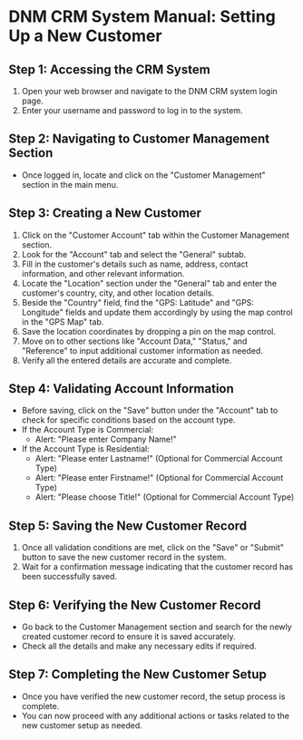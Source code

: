 # DNM CRM System Manual: Setting Up a New Customer

## Step 1: Accessing the CRM System  
1. Open your web browser and navigate to the DNM CRM system login page.
2. Enter your username and password to log in to the system.

## Step 2: Navigating to Customer Management Section  
- Once logged in, locate and click on the "Customer Management" section in the main menu.

## Step 3: Creating a New Customer  
1. Click on the "Customer Account" tab within the Customer Management section.
2. Look for the "Account" tab and select the "General" subtab.
3. Fill in the customer's details such as name, address, contact information, and other relevant information.
4. Locate the "Location" section under the "General" tab and enter the customer's country, city, and other location details.
5. Beside the "Country" field, find the "GPS: Latitude" and "GPS: Longitude" fields and update them accordingly by using the map control in the "GPS Map" tab.
6. Save the location coordinates by dropping a pin on the map control.
7. Move on to other sections like "Account Data," "Status," and "Reference" to input additional customer information as needed.
8. Verify all the entered details are accurate and complete.

## Step 4: Validating Account Information  
- Before saving, click on the "Save" button under the "Account" tab to check for specific conditions based on the account type.
- If the Account Type is Commercial:
  - Alert: "Please enter Company Name!"
- If the Account Type is Residential:
  - Alert: "Please enter Lastname!" (Optional for Commercial Account Type)
  - Alert: "Please enter Firstname!" (Optional for Commercial Account Type)
  - Alert: "Please choose Title!" (Optional for Commercial Account Type)

## Step 5: Saving the New Customer Record  
1. Once all validation conditions are met, click on the "Save" or "Submit" button to save the new customer record in the system.
2. Wait for a confirmation message indicating that the customer record has been successfully saved.

## Step 6: Verifying the New Customer Record  
- Go back to the Customer Management section and search for the newly created customer record to ensure it is saved accurately.
- Check all the details and make any necessary edits if required.

## Step 7: Completing the New Customer Setup  
- Once you have verified the new customer record, the setup process is complete.
- You can now proceed with any additional actions or tasks related to the new customer setup as needed.

